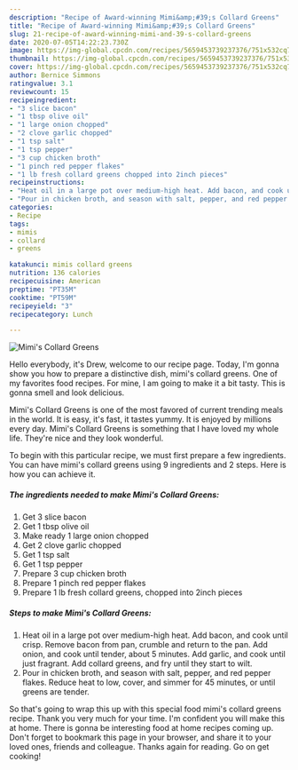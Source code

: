 ```yaml
---
description: "Recipe of Award-winning Mimi&amp;#39;s Collard Greens"
title: "Recipe of Award-winning Mimi&amp;#39;s Collard Greens"
slug: 21-recipe-of-award-winning-mimi-and-39-s-collard-greens
date: 2020-07-05T14:22:23.730Z
image: https://img-global.cpcdn.com/recipes/5659453739237376/751x532cq70/mimis-collard-greens-recipe-main-photo.jpg
thumbnail: https://img-global.cpcdn.com/recipes/5659453739237376/751x532cq70/mimis-collard-greens-recipe-main-photo.jpg
cover: https://img-global.cpcdn.com/recipes/5659453739237376/751x532cq70/mimis-collard-greens-recipe-main-photo.jpg
author: Bernice Simmons
ratingvalue: 3.1
reviewcount: 15
recipeingredient:
- "3 slice bacon"
- "1 tbsp olive oil"
- "1 large onion chopped"
- "2 clove garlic chopped"
- "1 tsp salt"
- "1 tsp pepper"
- "3 cup chicken broth"
- "1 pinch red pepper flakes"
- "1 lb fresh collard greens chopped into 2inch pieces"
recipeinstructions:
- "Heat oil in a large pot over medium-high heat. Add bacon, and cook until crisp. Remove bacon from pan, crumble and return to the pan. Add onion, and cook until tender, about 5 minutes. Add garlic, and cook until just fragrant. Add collard greens, and fry until they start to wilt."
- "Pour in chicken broth, and season with salt, pepper, and red pepper flakes. Reduce heat to low, cover, and simmer for 45 minutes, or until greens are tender."
categories:
- Recipe
tags:
- mimis
- collard
- greens

katakunci: mimis collard greens 
nutrition: 136 calories
recipecuisine: American
preptime: "PT35M"
cooktime: "PT59M"
recipeyield: "3"
recipecategory: Lunch

---
```



![Mimi&#39;s Collard Greens](https://img-global.cpcdn.com/recipes/5659453739237376/751x532cq70/mimis-collard-greens-recipe-main-photo.jpg)

Hello everybody, it's Drew, welcome to our recipe page. Today, I'm gonna show you how to prepare a distinctive dish, mimi&#39;s collard greens. One of my favorites food recipes. For mine, I am going to make it a bit tasty. This is gonna smell and look delicious.



Mimi&#39;s Collard Greens is one of the most favored of current trending meals in the world. It is easy, it's fast, it tastes yummy. It is enjoyed by millions every day. Mimi&#39;s Collard Greens is something that I have loved my whole life. They're nice and they look wonderful.


To begin with this particular recipe, we must first prepare a few ingredients. You can have mimi&#39;s collard greens using 9 ingredients and 2 steps. Here is how you can achieve it.

<!--inarticleads1-->

##### The ingredients needed to make Mimi&#39;s Collard Greens:

1. Get 3 slice bacon
1. Get 1 tbsp olive oil
1. Make ready 1 large onion chopped
1. Get 2 clove garlic chopped
1. Get 1 tsp salt
1. Get 1 tsp pepper
1. Prepare 3 cup chicken broth
1. Prepare 1 pinch red pepper flakes
1. Prepare 1 lb fresh collard greens, chopped into 2inch pieces




<!--inarticleads2-->

##### Steps to make Mimi&#39;s Collard Greens:

1. Heat oil in a large pot over medium-high heat. Add bacon, and cook until crisp. Remove bacon from pan, crumble and return to the pan. Add onion, and cook until tender, about 5 minutes. Add garlic, and cook until just fragrant. Add collard greens, and fry until they start to wilt.
1. Pour in chicken broth, and season with salt, pepper, and red pepper flakes. Reduce heat to low, cover, and simmer for 45 minutes, or until greens are tender.




So that's going to wrap this up with this special food mimi&#39;s collard greens recipe. Thank you very much for your time. I'm confident you will make this at home. There is gonna be interesting food at home recipes coming up. Don't forget to bookmark this page in your browser, and share it to your loved ones, friends and colleague. Thanks again for reading. Go on get cooking!
